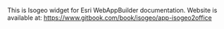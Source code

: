 This is Isogeo widget for Esri WebAppBuilder documentation. Website is available at: https://www.gitbook.com/book/isogeo/app-isogeo2office



